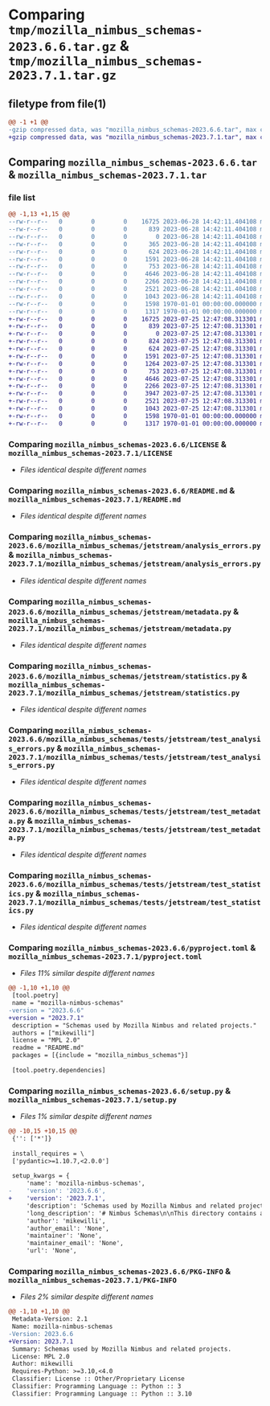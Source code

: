 # Comparing `tmp/mozilla_nimbus_schemas-2023.6.6.tar.gz` & `tmp/mozilla_nimbus_schemas-2023.7.1.tar.gz`

## filetype from file(1)

```diff
@@ -1 +1 @@
-gzip compressed data, was "mozilla_nimbus_schemas-2023.6.6.tar", max compression
+gzip compressed data, was "mozilla_nimbus_schemas-2023.7.1.tar", max compression
```

## Comparing `mozilla_nimbus_schemas-2023.6.6.tar` & `mozilla_nimbus_schemas-2023.7.1.tar`

### file list

```diff
@@ -1,13 +1,15 @@
--rw-r--r--   0        0        0    16725 2023-06-28 14:42:11.404108 mozilla_nimbus_schemas-2023.6.6/LICENSE
--rw-r--r--   0        0        0      839 2023-06-28 14:42:11.404108 mozilla_nimbus_schemas-2023.6.6/README.md
--rw-r--r--   0        0        0        0 2023-06-28 14:42:11.404108 mozilla_nimbus_schemas-2023.6.6/mozilla_nimbus_schemas/__init__.py
--rw-r--r--   0        0        0      365 2023-06-28 14:42:11.404108 mozilla_nimbus_schemas-2023.6.6/mozilla_nimbus_schemas/jetstream/__init__.py
--rw-r--r--   0        0        0      624 2023-06-28 14:42:11.404108 mozilla_nimbus_schemas-2023.6.6/mozilla_nimbus_schemas/jetstream/analysis_errors.py
--rw-r--r--   0        0        0     1591 2023-06-28 14:42:11.404108 mozilla_nimbus_schemas-2023.6.6/mozilla_nimbus_schemas/jetstream/metadata.py
--rw-r--r--   0        0        0      753 2023-06-28 14:42:11.404108 mozilla_nimbus_schemas-2023.6.6/mozilla_nimbus_schemas/jetstream/statistics.py
--rw-r--r--   0        0        0     4646 2023-06-28 14:42:11.404108 mozilla_nimbus_schemas-2023.6.6/mozilla_nimbus_schemas/tests/jetstream/test_analysis_errors.py
--rw-r--r--   0        0        0     2266 2023-06-28 14:42:11.404108 mozilla_nimbus_schemas-2023.6.6/mozilla_nimbus_schemas/tests/jetstream/test_metadata.py
--rw-r--r--   0        0        0     2521 2023-06-28 14:42:11.404108 mozilla_nimbus_schemas-2023.6.6/mozilla_nimbus_schemas/tests/jetstream/test_statistics.py
--rw-r--r--   0        0        0     1043 2023-06-28 14:42:11.404108 mozilla_nimbus_schemas-2023.6.6/pyproject.toml
--rw-r--r--   0        0        0     1598 1970-01-01 00:00:00.000000 mozilla_nimbus_schemas-2023.6.6/setup.py
--rw-r--r--   0        0        0     1317 1970-01-01 00:00:00.000000 mozilla_nimbus_schemas-2023.6.6/PKG-INFO
+-rw-r--r--   0        0        0    16725 2023-07-25 12:47:08.313301 mozilla_nimbus_schemas-2023.7.1/LICENSE
+-rw-r--r--   0        0        0      839 2023-07-25 12:47:08.313301 mozilla_nimbus_schemas-2023.7.1/README.md
+-rw-r--r--   0        0        0        0 2023-07-25 12:47:08.313301 mozilla_nimbus_schemas-2023.7.1/mozilla_nimbus_schemas/__init__.py
+-rw-r--r--   0        0        0      824 2023-07-25 12:47:08.313301 mozilla_nimbus_schemas-2023.7.1/mozilla_nimbus_schemas/jetstream/__init__.py
+-rw-r--r--   0        0        0      624 2023-07-25 12:47:08.313301 mozilla_nimbus_schemas-2023.7.1/mozilla_nimbus_schemas/jetstream/analysis_errors.py
+-rw-r--r--   0        0        0     1591 2023-07-25 12:47:08.313301 mozilla_nimbus_schemas-2023.7.1/mozilla_nimbus_schemas/jetstream/metadata.py
+-rw-r--r--   0        0        0     1264 2023-07-25 12:47:08.313301 mozilla_nimbus_schemas-2023.7.1/mozilla_nimbus_schemas/jetstream/population_sizing.py
+-rw-r--r--   0        0        0      753 2023-07-25 12:47:08.313301 mozilla_nimbus_schemas-2023.7.1/mozilla_nimbus_schemas/jetstream/statistics.py
+-rw-r--r--   0        0        0     4646 2023-07-25 12:47:08.313301 mozilla_nimbus_schemas-2023.7.1/mozilla_nimbus_schemas/tests/jetstream/test_analysis_errors.py
+-rw-r--r--   0        0        0     2266 2023-07-25 12:47:08.313301 mozilla_nimbus_schemas-2023.7.1/mozilla_nimbus_schemas/tests/jetstream/test_metadata.py
+-rw-r--r--   0        0        0     3947 2023-07-25 12:47:08.313301 mozilla_nimbus_schemas-2023.7.1/mozilla_nimbus_schemas/tests/jetstream/test_population_sizing.py
+-rw-r--r--   0        0        0     2521 2023-07-25 12:47:08.313301 mozilla_nimbus_schemas-2023.7.1/mozilla_nimbus_schemas/tests/jetstream/test_statistics.py
+-rw-r--r--   0        0        0     1043 2023-07-25 12:47:08.313301 mozilla_nimbus_schemas-2023.7.1/pyproject.toml
+-rw-r--r--   0        0        0     1598 1970-01-01 00:00:00.000000 mozilla_nimbus_schemas-2023.7.1/setup.py
+-rw-r--r--   0        0        0     1317 1970-01-01 00:00:00.000000 mozilla_nimbus_schemas-2023.7.1/PKG-INFO
```

### Comparing `mozilla_nimbus_schemas-2023.6.6/LICENSE` & `mozilla_nimbus_schemas-2023.7.1/LICENSE`

 * *Files identical despite different names*

### Comparing `mozilla_nimbus_schemas-2023.6.6/README.md` & `mozilla_nimbus_schemas-2023.7.1/README.md`

 * *Files identical despite different names*

### Comparing `mozilla_nimbus_schemas-2023.6.6/mozilla_nimbus_schemas/jetstream/analysis_errors.py` & `mozilla_nimbus_schemas-2023.7.1/mozilla_nimbus_schemas/jetstream/analysis_errors.py`

 * *Files identical despite different names*

### Comparing `mozilla_nimbus_schemas-2023.6.6/mozilla_nimbus_schemas/jetstream/metadata.py` & `mozilla_nimbus_schemas-2023.7.1/mozilla_nimbus_schemas/jetstream/metadata.py`

 * *Files identical despite different names*

### Comparing `mozilla_nimbus_schemas-2023.6.6/mozilla_nimbus_schemas/jetstream/statistics.py` & `mozilla_nimbus_schemas-2023.7.1/mozilla_nimbus_schemas/jetstream/statistics.py`

 * *Files identical despite different names*

### Comparing `mozilla_nimbus_schemas-2023.6.6/mozilla_nimbus_schemas/tests/jetstream/test_analysis_errors.py` & `mozilla_nimbus_schemas-2023.7.1/mozilla_nimbus_schemas/tests/jetstream/test_analysis_errors.py`

 * *Files identical despite different names*

### Comparing `mozilla_nimbus_schemas-2023.6.6/mozilla_nimbus_schemas/tests/jetstream/test_metadata.py` & `mozilla_nimbus_schemas-2023.7.1/mozilla_nimbus_schemas/tests/jetstream/test_metadata.py`

 * *Files identical despite different names*

### Comparing `mozilla_nimbus_schemas-2023.6.6/mozilla_nimbus_schemas/tests/jetstream/test_statistics.py` & `mozilla_nimbus_schemas-2023.7.1/mozilla_nimbus_schemas/tests/jetstream/test_statistics.py`

 * *Files identical despite different names*

### Comparing `mozilla_nimbus_schemas-2023.6.6/pyproject.toml` & `mozilla_nimbus_schemas-2023.7.1/pyproject.toml`

 * *Files 11% similar despite different names*

```diff
@@ -1,10 +1,10 @@
 [tool.poetry]
 name = "mozilla-nimbus-schemas"
-version = "2023.6.6"
+version = "2023.7.1"
 description = "Schemas used by Mozilla Nimbus and related projects."
 authors = ["mikewilli"]
 license = "MPL 2.0"
 readme = "README.md"
 packages = [{include = "mozilla_nimbus_schemas"}]
 
 [tool.poetry.dependencies]
```

### Comparing `mozilla_nimbus_schemas-2023.6.6/setup.py` & `mozilla_nimbus_schemas-2023.7.1/setup.py`

 * *Files 1% similar despite different names*

```diff
@@ -10,15 +10,15 @@
 {'': ['*']}
 
 install_requires = \
 ['pydantic>=1.10.7,<2.0.0']
 
 setup_kwargs = {
     'name': 'mozilla-nimbus-schemas',
-    'version': '2023.6.6',
+    'version': '2023.7.1',
     'description': 'Schemas used by Mozilla Nimbus and related projects.',
     'long_description': '# Nimbus Schemas\n\nThis directory contains a published package of schemas used by different parts of the Mozilla Nimbus experimentation ecosystem.\n\n## Versioning\n`mozilla-nimbus-schemas` uses a date-based versioning scheme. The format is `yyyy.m.#`, where `m` is the non-zero-padded month, and `#` is an incrementing number starting from 1 for each month. For example, the second release in June of 2023 would have a version of `2023.6.2`.\n\n## Installation/Usage\n### Prerequisites\n- python ^3.10\n- poetry ^1.2.2\n\nFrom project root (i.e., parent to this directory)\n- Install: `make schemas_install`\n- Run linting and tests: `make schemas_check`\n- Code formatting: `make schemas_code_format`\n\n## Schemas\n### Jetstream\n\nContains schemas describing analysis results, metadata, and errors from [Jetstream](https://github.com/mozilla/jetstream).\n',
     'author': 'mikewilli',
     'author_email': 'None',
     'maintainer': 'None',
     'maintainer_email': 'None',
     'url': 'None',
```

### Comparing `mozilla_nimbus_schemas-2023.6.6/PKG-INFO` & `mozilla_nimbus_schemas-2023.7.1/PKG-INFO`

 * *Files 2% similar despite different names*

```diff
@@ -1,10 +1,10 @@
 Metadata-Version: 2.1
 Name: mozilla-nimbus-schemas
-Version: 2023.6.6
+Version: 2023.7.1
 Summary: Schemas used by Mozilla Nimbus and related projects.
 License: MPL 2.0
 Author: mikewilli
 Requires-Python: >=3.10,<4.0
 Classifier: License :: Other/Proprietary License
 Classifier: Programming Language :: Python :: 3
 Classifier: Programming Language :: Python :: 3.10
```

